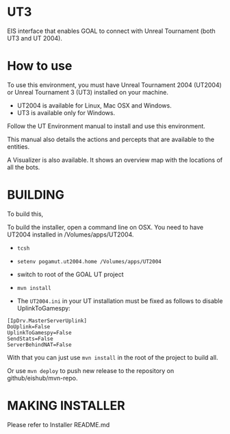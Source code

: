 UT3
===

EIS interface that enables GOAL to connect with Unreal Tournament (both UT3 and UT 2004).


How to use
============
To use this environment, you must have Unreal Tournament 2004 (UT2004) or Unreal Tournament 3 (UT3) installed on your machine.
 * UT2004 is available for Linux, Mac OSX and Windows.
 * UT3 is available only for Windows.
 
Follow the UT Environment manual to install and use this environment.

This manual also details the actions and percepts that are available to the entities.

A Visualizer is also available. It shows an overview map with the locations of all the bots. 


BUILDING
=======

To build this, 

To build the installer, open a command line on OSX. You need to have UT2004 installed in /Volumes/apps/UT2004.

 * ```tcsh```
 * ```setenv pogamut.ut2004.home /Volumes/apps/UT2004```
 * switch to root of the GOAL UT project
 * ```mvn install```


 * The ```UT2004.ini``` in your UT installation must be fixed as follows to disable UplinkToGamespy:

```
[IpDrv.MasterServerUplink]
DoUplink=False
UplinkToGamespy=False
SendStats=False
ServerBehindNAT=False
```

With that you can just use ```mvn install``` in the root of the project to build all. 

Or use ```mvn deploy``` to push new release to the repository on github/eishub/mvn-repo.

MAKING INSTALLER
=================

Please refer to Installer README.md
